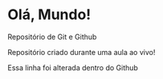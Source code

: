 # Olá, Mundo!
 Repositório de Git e Github

Repositório criado durante uma aula ao vivo!

Essa linha foi alterada dentro do Github
